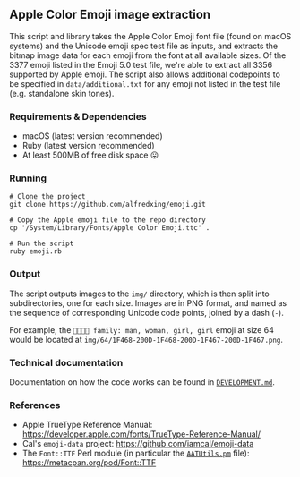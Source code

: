 ## Apple Color Emoji image extraction

This script and library takes the Apple Color Emoji font file (found on macOS systems) and the Unicode emoji spec
test file as inputs, and extracts the bitmap image data for each emoji from the font at all available sizes. Of the
3377 emoji listed in the Emoji 5.0 test file, we're able to extract all 3356 supported by Apple emoji. The script
also allows additional codepoints to be specified in `data/additional.txt` for any emoji not listed in the test file
(e.g. standalone skin tones).

### Requirements & Dependencies
- macOS (latest version recommended)
- Ruby (latest version recommended)
- At least 500MB of free disk space 😛

### Running
````shell
# Clone the project
git clone https://github.com/alfredxing/emoji.git

# Copy the Apple emoji file to the repo directory
cp '/System/Library/Fonts/Apple Color Emoji.ttc' .

# Run the script
ruby emoji.rb
````

### Output
The script outputs images to the `img/` directory, which is then split into subdirectories, one for each size. Images
are in PNG format, and named as the sequence of corresponding Unicode code points, joined by a dash (`-`).

For example, the `👨‍👩‍👧‍👧 family: man, woman, girl, girl` emoji at size 64 would be located at
`img/64/1F468-200D-1F468-200D-1F467-200D-1F467.png`.

### Technical documentation
Documentation on how the code works can be found in [`DEVELOPMENT.md`](DEVELOPMENT.md).

### References
- Apple TrueType Reference Manual: https://developer.apple.com/fonts/TrueType-Reference-Manual/
- Cal's `emoji-data` project: https://github.com/iamcal/emoji-data
- The `Font::TTF` Perl module (in particular the [`AATUtils.pm`](https://metacpan.org/source/BHALLISSY/Font-TTF-1.06/lib/Font/TTF/AATutils.pm) file): https://metacpan.org/pod/Font::TTF
